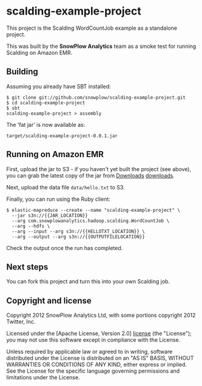 # scalding-example-project

This project is the Scalding WordCountJob example as a standalone project.

This was built by the **SnowPlow Analytics** team as a smoke test for running Scalding on Amazon EMR.

## Building

Assuming you already have SBT installed:

    $ git clone git://github.com/snowplow/scalding-example-project.git
    $ cd scalding-example-project
    $ sbt
    scalding-example-project > assembly

The 'fat jar' is now available as:

    target/scalding-example-project-0.0.1.jar

## Running on Amazon EMR

First, upload the jar to S3 - if you haven't yet built the project (see above), you can grab the latest copy of the jar from [Downloads] [downloads].

Next, upload the data file `data/hello.txt` to S3.

Finally, you can run using the Ruby client:

    $ elastic-mapreduce --create --name "scalding-example-project" \
      --jar s3n://{{JAR_LOCATION}}
      --arg com.snowplowanalytics.hadoop.scalding.WordCountJob \
      --arg --hdfs \
      --arg --input --arg s3n://{{HELLOTXT_LOCATION}} \
      --arg --output --arg s3n://{{OUTPUTFILELOCATION}}

Check the output once the run has completed.

## Next steps

You can fork this project and turn this into your own Scalding job.

## Copyright and license

Copyright 2012 SnowPlow Analytics Ltd, with some portions copyright 2012 Twitter, Inc.

Licensed under the [Apache License, Version 2.0] [license] (the "License");
you may not use this software except in compliance with the License.

Unless required by applicable law or agreed to in writing, software
distributed under the License is distributed on an "AS IS" BASIS,
WITHOUT WARRANTIES OR CONDITIONS OF ANY KIND, either express or implied.
See the License for the specific language governing permissions and
limitations under the License.

[downloads]: https://github.com/snowplow/scalding-example-project/downloads
[license]: http://www.apache.org/licenses/LICENSE-2.0